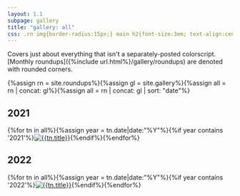 ```yaml
---
layout: 1.1
subpage: gallery
title: "gallery: all"
css: .rn img{border-radius:15px;} main h2{font-size:3em; text-align:center; margin:1em auto .5em;}
---
```

Covers just about everything that isn't a separately-posted colorscript. [Monthly roundups]({%include url.html%}/gallery/roundups) are denoted with rounded corners.

{%assign rn = site.roundups%}{%assign gl = site.gallery%}{%assign all = rn | concat: gl%}{%assign all = rn | concat: gl | sort: "date"%}

## 2021
<section id="gallery" class="artwall">{%for tn in all%}{%assign year = tn.date|date:"%Y"%}{%if year contains '2021'%}<a href="{%include url.html%}{%if tn.url contains 'roundup'%}/gallery/roundups/{{tn.slug}}{%else%}{{tn.permalink}}{%endif%}"{%if tn.url contains 'roundup'%} class="rn"{%endif%}><img src="{%include url.html%}/assets/img/gallery/{%if tn.url contains 'roundup'%}roundups/{{tn.slug}}{%else%}{%if tn.img%}{{tn.img}}{%else%}{{tn.date|date:'%Y-%m-%d'}}{%endif%}{%endif%}-tn.png" alt="{{tn.title}}"/></a>{%endif%}{%endfor%}</section>

## 2022
<section id="gallery" class="artwall">{%for tn in all%}{%assign year = tn.date|date:"%Y"%}{%if year contains '2022'%}<a href="{%include url.html%}{%if tn.url contains 'roundup'%}/gallery/roundups/{{tn.slug}}{%else%}{{tn.permalink}}{%endif%}"{%if tn.url contains 'roundup'%} class="rn"{%endif%}><img src="{%include url.html%}/assets/img/gallery/{%if tn.url contains 'roundup'%}roundups/{{tn.slug}}{%else%}{%if tn.img%}{{tn.img}}{%else%}{{tn.date|date:'%Y-%m-%d'}}{%endif%}{%endif%}-tn.png" alt="{{tn.title}}"/></a>{%endif%}{%endfor%}</section>